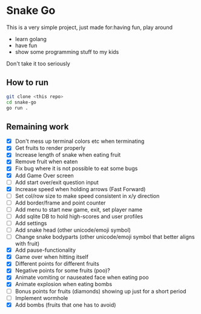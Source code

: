 # Snake Go

This is a very simple project, just made for:having fun, play around

- learn golang
- have fun
- show some programming stuff to my kids

Don't take it too seriously

## How to run

```bash
git clone <this repo>
cd snake-go
go run .
```

## Remaining work

- [x] Don't mess up terminal colors etc when terminating
- [x] Get fruits to render properly
- [x] Increase length of snake when eating fruit
- [x] Remove fruit when eaten
- [x] Fix bug where it is not possible to eat some bugs
- [x] Add Game Over screen
- [ ] Add start over/exit question input
- [x] Increase speed when holding arrows (Fast Forward)
- [ ] Set col/row size to make speed consistent in x/y direction
- [ ] Add border/frame and point counter
- [ ] Add menu to start new game, exit, set player name
- [ ] Add sqlite DB to hold high-scores and user profiles
- [ ] Add settings
- [ ] Add snake head (other unicode/emoji symbol)
- [ ] Change snake bodyparts (other unicode/emoji symbol that better aligns with fruit)
- [x] Add pause-functionality
- [x] Game over when hitting itself
- [x] Different points for different fruits
- [x] Negative points for some fruits (poo)?
- [x] Animate vomiting or nauseated face when eating poo
- [x] Animate explosion when eating bombs
- [ ] Bonus points for fruits (diamonds) showing up just for a short period
- [ ] Implement wormhole
- [x] Add bombs (fruits that one has to avoid)